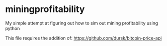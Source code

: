 # miningprofitability
My simple attempt at figuring out how to sim out mining profitability using python

This file requires the addition of:
https://github.com/dursk/bitcoin-price-api
